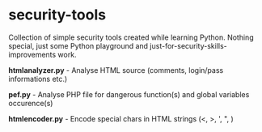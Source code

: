 security-tools
==============

Collection of simple security tools created while learning Python. Nothing special, just some Python playground and just-for-security-skills-improvements work.

**htmlanalyzer.py** - Analyse HTML source (comments, login/pass informations etc.)

**pef.py** - Analyse PHP file for dangerous function(s) and global variables occurence(s)

**htmlencoder.py** - Encode special chars in HTML strings (<, >, ', ", \)